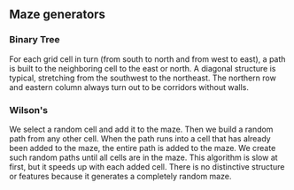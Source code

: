 ## Maze generators

### Binary Tree

For each grid cell in turn (from south to north and from west to east), a path is built to the neighboring cell to the east or north.
A diagonal structure is typical, stretching from the southwest to the northeast. The northern row and eastern column always turn out to be corridors without walls.

### Wilson's

We select a random cell and add it to the maze. Then we build a random path from any other cell. When the path runs into a cell that has already been added to the maze, the entire path is added to the maze. We create such random paths until all cells are in the maze. This algorithm is slow at first, but it speeds up with each added cell. There is no distinctive structure or features because it generates a completely random maze.
